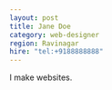 ```yaml
---
layout: post
title: Jane Doe
category: web-designer
region: Ravinagar
hire: "tel:+9188888888"
---
```


I make websites.
